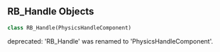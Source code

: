 ## RB_Handle Objects

```python
class RB_Handle(PhysicsHandleComponent)
```

deprecated: 'RB_Handle' was renamed to 'PhysicsHandleComponent'.

<a id="unreal.PhysicsSettingsCore"></a>